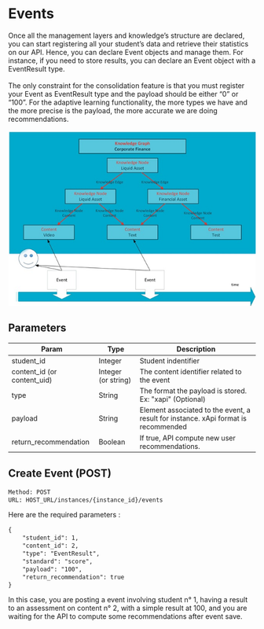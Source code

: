 # Events
Once all the management layers and knowledge’s structure are declared, you can start registering all your student’s data and retrieve their statistics on our API. Hence, you can declare Event objects and manage them. For instance, if you need to store results, you can declare an Event object with a EventResult type. <br/><br/>
The only constraint for the consolidation feature is that you must register your Event as EventResult type and the payload should be either “0” or “100”. For the adaptive learning functionality, the more types we have and the more precise is the payload, the more accurate we are doing recommendations. <br/><br/>
<img src="https://raw.githubusercontent.com/Celumproject/domoscio-docs/master/uploads/events_example.jpg"/>

## Parameters

| Param | Type | Description |
|---|---|---|
| student_id | Integer | Student indentifier |
| content_id (or content_uid) | Integer (or string) | The content identifier related to the event |
| type | String | The format the payload is stored. Ex: "xapi" (Optional) |
| payload | String | Element associated to the event, a result for instance. xApi format is recommended |
| return_recommendation | Boolean | If true, API compute new user recommendations. |

## Create Event (POST)

    Method: POST
    URL: HOST_URL/instances/{instance_id}/events
  
Here are the required parameters :

    {
        "student_id": 1, 
        "content_id": 2,
        "type": "EventResult",
        "standard": "score",
        "payload": "100",
        "return_recommendation": true
    }
  
In this case, you are posting a event involving student n° 1, having a result to an assessment on content n° 2, with a simple result at 100, and you are waiting for the API to compute some recommendations after event save.

